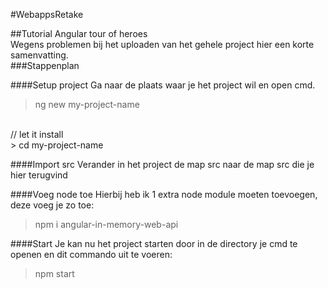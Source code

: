 #WebappsRetake
<br>

##Tutorial Angular tour of heroes
<br>
Wegens problemen bij het uploaden van het gehele project hier een korte samenvatting.
<br>
###Stappenplan

####Setup project
Ga naar de plaats waar je het project wil en open cmd.
<br>
> ng new my-project-name
<br>
// let it install
<br>
> cd my-project-name

####Import src
Verander in het project de map src naar de map src die je hier terugvind

####Voeg node toe
Hierbij heb ik 1 extra node module moeten toevoegen, deze voeg je zo toe:
<br>
> npm i angular-in-memory-web-api

####Start
Je kan nu het project starten door in de directory je cmd te openen en dit commando uit te voeren: 
<br>
> npm start

